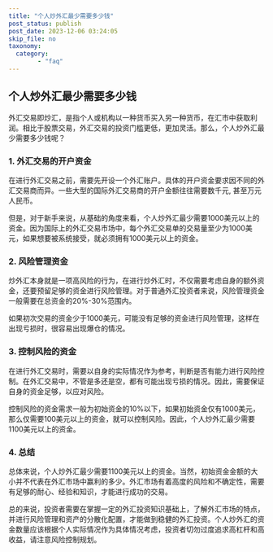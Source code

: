 ```yaml
---
title: "个人炒外汇最少需要多少钱"
post_status: publish
post_date: 2023-12-06 03:24:05
skip_file: no
taxonomy:
  category:
        - "faq"
---
```


## 个人炒外汇最少需要多少钱

外汇交易即炒汇，是指个人或机构以一种货币买入另一种货币，在汇市中获取利润。相比于股票交易，外汇交易的投资门槛更低，更加灵活。那么，个人炒外汇最少需要多少钱呢？

### 1. 外汇交易的开户资金

在进行外汇交易之前，需要先开设一个外汇账户。具体的开户资金要求因不同的外汇交易商而异。一些大型的国际外汇交易商的开户金额往往需要数千元, 甚至万元人民币。

但是，对于新手来说，从基础的角度来看，个人炒外汇最少需要1000美元以上的资金。因为国际上的外汇交易市场中，每个外汇交易单的交易量至少为1000美元，如果想要被系统接受，就必须拥有1000美元以上的资金。

### 2. 风险管理资金

炒外汇本身就是一项高风险的行为，在进行炒外汇时，不仅需要考虑自身的额外资金，还要预留足够的资金进行风险管理。对于普通外汇投资者来说，风险管理资金一般需要在总资金的20%-30%范围内。

如果初次交易的资金少于1000美元，可能没有足够的资金进行风险管理，这样在出现亏损时，很容易出现爆仓的情况。

### 3. 控制风险的资金

在进行外汇交易时，需要以自身的实际情况作为参考，判断是否有能力进行风险控制。在外汇交易中，不管是多还是空，都有可能出现亏损的情况。因此，需要保证自身的资金足够，以应对风险。

控制风险的资金需求一般为初始资金的10%以下，如果初始资金仅有1000美元，那么仅需要100美元以上的资金，就可以控制风险。因此，个人炒外汇最少需要1100美元以上的资金。

### 4. 总结

总体来说，个人炒外汇最少需要1100美元以上的资金。当然，初始资金金额的大小并不代表在外汇市场中赢利的多少。外汇市场有着高度的风险和不确定性，需要有足够的耐心、经验和知识，才能进行成功的交易。

总的来说，投资者需要在掌握一定的外汇投资知识基础上，了解外汇市场的特点，并进行风险管理和资产的分散化配置，才能做到稳健的外汇投资。个人炒外汇的资金数量应该根据个人实际情况作为具体情况考虑，投资者切勿过度追求高杠杆和高收益，请注意风险控制规划。
